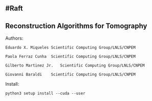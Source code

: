 #Raft
----------------------------------------
Reconstruction Algorithms for Tomography
----------------------------------------

Authors:


	Eduardo X. Miqueles	Scientific Computing Group/LNLS/CNPEM
	
	Paola Ferraz Cunha	Scientific Computing Group/LNLS/CNPEM
	
	Gilberto Martinez Jr.	Scientific Computing Group/LNLS/CNPEM
	
	Giovanni Baraldi	Scientific Computing Group/LNLS/CNPEM
	 

Install:

	python3 setup install --cuda --user
	

